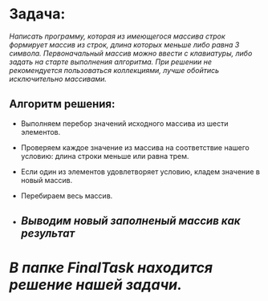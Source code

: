 # Задача:

*Написать программу, которая из имеющегося массива строк формирует массив из строк,
 длина которых меньше либо равна 3 символа. Первоначальный массив можно ввести с клавиатуры,
 либо задать на старте выполнения алгоритма. 
 При решении не рекомендуется пользоваться коллекциями, лучше обойтись исключительно массивами.*

## Алгоритм решения:

* Выполняем перебор значений исходного массива из шести элементов.

* Проверяем каждое значение из массива на соответствие нашего условию: длина строки меньше или равна трем.

* Если один из элементов удовлетворяет условию, кладем значение в новый массив.

* Перебираем весь массив.

* ## _Выводим новый заполненый массив как результат_

# _В папке FinalTask находится решение нашей задачи._